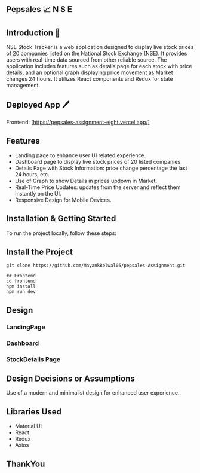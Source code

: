## Pepsales  📈 N S E

## Introduction 🔔

NSE Stock Tracker is a web application designed to display live stock prices of 20 companies listed on the National Stock Exchange (NSE). It provides users with real-time data sourced from other reliable source. The application includes features such as details page for each stock with price details, and an optional graph displaying price movement as Market changes 24 hours. It utilizes React components and Redux for state management.

## Deployed App 🖊️
Frontend: [https://pepsales-assignment-eight.vercel.app/]

## Features

- Landing page to enhance user UI related experience.
- Dashboard page to display live stock prices of 20 listed companies.
- Details Page with Stock Information: price change percentage the last 24 hours, etc.
- Use of Graph to show Details in prices updown in Market.
- Real-Time Price Updates: updates from the server and reflect them instantly on the UI.
- Responsive Design for Mobile Devices.

## Installation & Getting Started

To run the project locally, follow these steps:
## Install the Project
```
git clone https://github.com/MayankBelwal05/pepsales-Assignment.git
```

```
## Frontend
cd frontend
npm install
npm run dev

```
## Design

### LandingPage

### Dashboard

### StockDetails Page

## Design Decisions or Assumptions
Use of a modern and minimalist design for enhanced user experience.

## Libraries Used

- Material UI 
- React
- Redux
- Axios

## ThankYou
